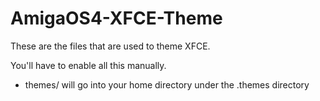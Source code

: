 # AmigaOS4-XFCE-Theme

These are the files that are used to theme XFCE.

You'll have to enable all this manually.

- themes/ will go into your home directory under the .themes directory